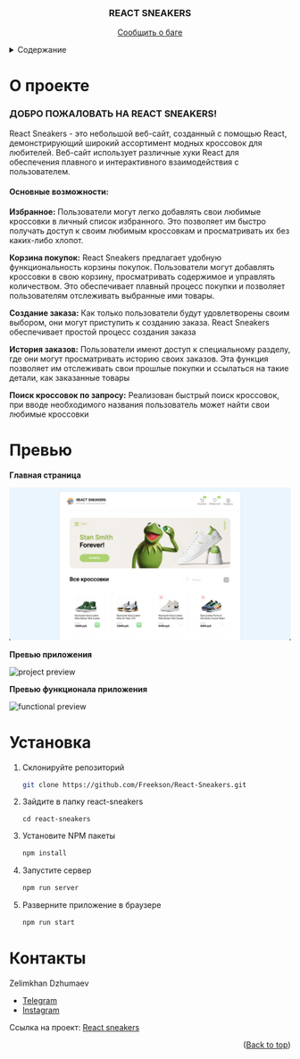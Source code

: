 <div id="top"></div>

<!-- PROJECT LOGO -->
<br />
<div align="center">

<h3 align="center">REACT SNEAKERS</h3>

  <p align="center">
    <a href="https://github.com/Akhtool/react-sneakers/issues">Сообщить о баге</a>
  </p>
</div>

<!-- СОДЕРЖАНИЕ -->
<details>
  <summary>Содержание</summary>
  <ol>
    <li>
      <a href="#about-the-project">О проекте</a>
    </li>  
    <li><a href="#preview">Превью</a></li> 
    <li><a href="#instalation">Установка</a></li>
    <li><a href="#contact">Контакты</a></li>
  </ol>
</details>

<!-- О ПРОЕКТЕ -->

# О проекте

### ДОБРО ПОЖАЛОВАТЬ НА REACT SNEAKERS!

React Sneakers - это небольшой веб-сайт, созданный с помощью React, демонстрирующий широкий ассортимент модных кроссовок для любителей. Веб-сайт использует различные хуки React для обеспечения плавного и интерактивного взаимодействия с пользователем.

#### Основные возможности:

**Избранное:** Пользователи могут легко добавлять свои любимые кроссовки в личный список избранного. Это позволяет им быстро получать доступ к своим любимым кроссовкам и просматривать их без каких-либо хлопот.

**Корзина покупок:** React Sneakers предлагает удобную функциональность корзины покупок. Пользователи могут добавлять кроссовки в свою корзину, просматривать содержимое и управлять количеством. Это обеспечивает плавный процесс покупки и позволяет пользователям отслеживать выбранные ими товары.

**Создание заказа:** Как только пользователи будут удовлетворены своим выбором, они могут приступить к созданию заказа. React Sneakers обеспечивает простой процесс создания заказа

**История заказов:** Пользователи имеют доступ к специальному разделу, где они могут просматривать историю своих заказов. Эта функция позволяет им отслеживать свои прошлые покупки и ссылаться на такие детали, как заказанные товары

**Поиск кроссовок по запросу:** Реализован быстрый поиск кроссовок, при вводе необходимого названия пользователь может найти свои любимые кроссовки

# Превью

**Главная страница**

![main page](./src/images/readme-images/main-page.png)

**Превью приложения**

![project preview](./src/images/readme-images/app-preview.gif)

**Превью функционала приложения**

![functional preview](./src/images/readme-images/app-func-preview.gif)

<div id="instalation"></div>

<!-- GETTING STARTED -->

# Установка

1. Склонируйте репозиторий
   ```sh
   git clone https://github.com/Freekson/React-Sneakers.git
   ```
2. Зайдите в папку react-sneakers
   ```
   cd react-sneakers
   ```
3. Установите NPM пакеты
   ```sh
   npm install
   ```
4. Запустите сервер
   ```sh
   npm run server
   ```
5. Разверните приложение в браузере
   ```sh
   npm run start
   ```

<!-- КОНТАКТЫ -->

# Контакты

Zelimkhan Dzhumaev

- [Telegram](https://t.me/akhtool)
- [Instagram](https://www.instagram.com/zelimhan995)

Ссылка на проект: [React sneakers](https://github.com/Akhtool/react-sneakers)

<p align="right">(<a href="#top">Back to top</a>)</p>
